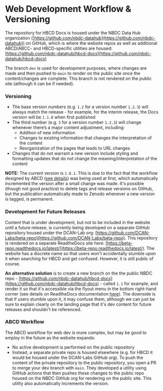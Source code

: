 # Web Development Workflow & Versioning

The repository for HBCD Docs is housed under the NBDC Data Hub organization ([https://github.com/nbdc-datahub](https://github.com/nbdc-datahub)) on GitHub, which is where the website repos as well as additional ABCD/ABCC- and HBCD-specific utilities are housed: [https://github.com/nbdc-datahub/hbcd-docs](https://github.com/nbdc-datahub/hbcd-docs)

The branch `dev` is used for development purposes, where changes are made and then pushed to `main` to render on the public site once the content/changes are complete. This branch is not rendered on the public site (although it can be if needed).

### Versioning

- The base version numbers (e.g. `1.2` for a version number `1.2.3`) will always match the release - for example, for the interim release, the Docs version will be `1.1.0` when first published
- The third number (e.g. `3` for a version number `1.2.3`) will change whenever there’s a major content adjustment, including:
    - Addition of new information
    - Changes to existing information that changes the interpretation of the content 
    - Reorganization of the pages that leads to URL changes
- Changes that do not warrant a new version include styling and formatting updates that do not change the meaning/interpretation of the content

**NOTE:** The current version is `1.0.1`. This is due to the fact that the workflow designed by ABCD ([see details](#abcd-workflow)) was being used at first, which automatically incremented the version after a small change was made. It's possible (though not good practice) to delete tags and release versions on GitHub, but the publication automatically made to Zenodo whenever a new version is tagged, is permanent.

### Development for Future Releases 

Content that is under development, but not to be included in the website until a future release, is currently being developed on a separate GitHub repository housed under the DCAN-Lab org: [https://github.com/DCAN-Labs/beta-repo](https://github.com/DCAN-Labs/beta-repo). This repository is rendered on a separate ReadtheDocs site here: [https://beta-repo.readthedocs.io/latest/](https://beta-repo.readthedocs.io/latest/). The website has a discrete name so that users won't accidentally stumble upon it when searching for HBCD and get confused. However, it is still public of course.

**An alternative solution** is to create a new branch on the the public NBDC repo - [https://github.com/nbdc-datahub/hbcd-docs](https://github.com/nbdc-datahub/hbcd-docs) - called `1.1` for example, and render it so that it's accessible via the flyout menu in the bottom right-hand corner (see details on ReadtheDocs documentation [here](https://docs.readthedocs.com/platform/stable/flyout-menu.html#addons-flyout-menu)). The downside is that if users stumble upon it, it may confuse them, although we can just be sure to explain clearly on the landing page that it's dev content for future releases and shouldn't be referenced. 

### ABCD Workflow

The ABCD workflow for web dev is more complex, but may be good to employ in the future as the website expands:

- No active development is performed on the public repository
- Instead, a separate private repo is housed elsewhere (e.g. for HBCD it would be housed under the DCAN-Labs GitHub org). To push the content of the private repository to the public repository, you open a PR to merge your dev branch with `main`. They developed a utility using GitHub actions that then pushes these changes to the public repo housed on the NBDC GitHub org for rendering on the public site. This utility also automatically increments the version. 